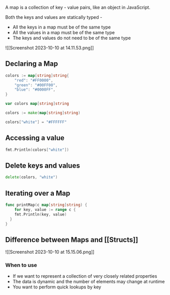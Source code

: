 A map is a collection of key - value pairs, like an object in JavaScript.

Both the keys and values are statically typed - 
- All the keys in a map must be of the same type
- All the values in a map must be of the same type
- The keys and values do not need to be of the same type

![[Screenshot 2023-10-10 at 14.11.53.png]]

## Declaring a Map
```go
colors := map[string]string{
	"red": "#FF0000",
	"green": "#00FF00",
	"blue": "#0000FF",
}
```
```go
var colors map[string]string
```
```go
colors := make(map[string]string)

colors["white"] = "#FFFFFF"
```


## Accessing a value
```go
fmt.Println(colors["white"])
```

## Delete keys and values
```go
delete(colors, "white")
```

## Iterating over a Map
```go
func printMap(c map[string]string) {
	for key, value := range c {
	fmt.Println(key, value)
  }
}
```

## Difference between Maps and [[Structs]]
![[Screenshot 2023-10-10 at 15.15.06.png]]

### When to use
- If we want to represent a collection of very closely related properties
- The data is dynamic and the number of elements may change at runtime
- You want to perform quick lookups by key
